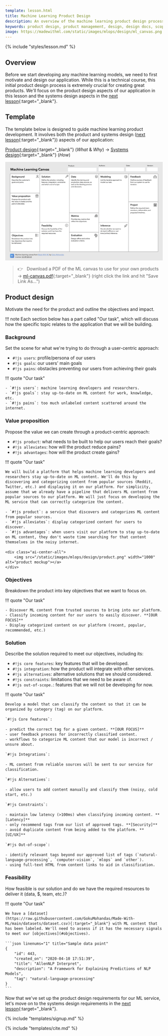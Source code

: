 ```yaml
---
template: lesson.html
title: Machine Learning Product Design
description: An overview of the machine learning product design process.
keywords: product design, product management, design, design docs, scoping, management, mlops, machine learning
image: https://madewithml.com/static/images/mlops/design/ml_canvas.png
---
```


{% include "styles/lesson.md" %}

## Overview

Before we start developing any machine learning models, we need to first motivate and design our application. While this is a technical course, this initial product design process is extremely crucial for creating great products. We'll focus on the product design aspects of our application in this lesson and the systems design aspects in the [next lesson](systems-design.md){:target="_blank"}.

## Template

The template below is designed to guide machine learning product development. It involves both the product and systems design ([next lesson](systems-design.md){:target="_blank"}) aspects of our application:

[Product design](product-design.md){:target="_blank"} (*What* & *Why*) → [Systems design](systems-design.md){:target="_blank"} (*How*)

<div class="ai-center-all">
    <a href="/static/templates/ml-canvas.pdf" target="_blank"><img src="/static/images/mlops/design/ml_canvas.png" width="1000" alt="machine learning canvas"></a>
</div>

> 👉 &nbsp; Download a PDF of the ML canvas to use for your own products → [ml-canvas.pdf](/static/templates/ml-canvas.pdf){:target="_blank"} (right click the link and hit "Save Link As...")

## Product design

Motivate the need for the product and outline the objectives and impact.

!!! note
    Each section below has a part called "Our task", which will discuss how the specific topic relates to the application that we will be building.

### Background

Set the scene for what we're trying to do through a user-centric approach:

- `#!js users`: profile/persona of our users
- `#!js goals`: our users' main goals
- `#!js pains`: obstacles preventing our users from achieving their goals

!!! quote "Our task"

    - `#!js users`: machine learning developers and researchers.
    - `#!js goals`: stay up-to-date on ML content for work, knowledge, etc.
    - `#!js pains`: too much unlabeled content scattered around the internet.

### Value proposition

Propose the value we can create through a product-centric approach:

- `#!js product`: what needs to be built to help our users reach their goals?
- `#!js alleviates`: how will the product reduce pains?
- `#!js advantages`: how will the product create gains?

!!! quote "Our task"

    We will build a platform that helps machine learning developers and researchers stay up-to-date on ML content. We'll do this by discovering and categorizing content from popular sources (Reddit, Twitter, etc.) and displaying it on our platform. For simplicity, assume that we already have a pipeline that delivers ML content from popular sources to our platform. We will just focus on developing the ML service that can correctly categorize the content.

    - `#!js product`: a service that discovers and categorizes ML content from popular sources.
    - `#!js alleviates`: display categorized content for users to discover.
    - `#!js advantages`: when users visit our platform to stay up-to-date on ML content, they don't waste time searching for that content themselves in the noisy internet.

    <div class="ai-center-all">
        <img src="/static/images/mlops/design/product.png" width="1000" alt="product mockup"></a>
    </div>

### Objectives

Breakdown the product into key objectives that we want to focus on.

!!! quote "Our task"

    - Discover ML content from trusted sources to bring into our platform.
    - Classify incoming content for our users to easily discover. **[OUR FOCUS]**
    - Display categorized content on our platform (recent, popular, recommended, etc.)

### Solution

Describe the solution required to meet our objectives, including its:

- `#!js core features`: key features that will be developed.
- `#!js integration`: how the product will integrate with other services.
- `#!js alternatives`: alternative solutions that we should considered.
- `#!js constraints`: limitations that we need to be aware of.
- `#!js out-of-scope.`: features that we will not be developing for now.

!!! quote "Our task"

    Develop a model that can classify the content so that it can be organized by category (tag) on our platform.

    `#!js Core features`:

    - predict the correct tag for a given content. **[OUR FOCUS]**
    - user feedback process for incorrectly classified content.
    - workflows to categorize ML content that our model is incorrect / unsure about.

    `#!js Integrations`:

    - ML content from reliable sources will be sent to our service for classification.

    `#!js Alternatives`:

    - allow users to add content manually and classify them (noisy, cold start, etc.)

    `#!js Constraints`:

    - maintain low latency (>100ms) when classifying incoming content. **[Latency]**
    - only recommend tags from our list of approved tags. **[Security]**
    - avoid duplicate content from being added to the platform. **[UI/UX]**

    `#!js Out-of-scope`:

    - identify relevant tags beyond our approved list of tags (`natural-language-processing`, `computer-vision`, `mlops` and `other`).
    - using full-text HTML from content links to aid in classification.

### Feasibility

How feasible is our solution and do we have the required resources to deliver it (data, $, team, etc.)?

!!! quote "Our task"

    We have a [dataset](https://raw.githubusercontent.com/GokuMohandas/Made-With-ML/main/datasets/dataset.csv){:target="_blank"} with ML content that has been labeled. We'll need to assess if it has the necessary signals to meet our [objectives](#objectives).

    ```json linenums="1" title="Sample data point"
    {
        "id": 443,
        "created_on": "2020-04-10 17:51:39",
        "title": "AllenNLP Interpret",
        "description": "A Framework for Explaining Predictions of NLP Models",
        "tag": "natural-language-processing"
    }
    ```

Now that we've set up the product design requirements for our ML service, let's move on to the systems design requirements in the [next lesson](systems-design.md){:target="_blank"}.

<!-- Course signup -->
{% include "templates/signup.md" %}

<!-- Citation -->
{% include "templates/cite.md" %}
